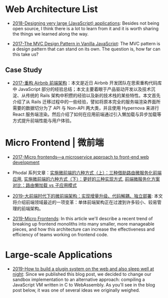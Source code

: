 # Web Architecture List

- [2018-Designing very large (JavaScript) applications](https://medium.com/@cramforce/designing-very-large-javascript-applications-6e013a3291a3): Besides not being open source, I think there is a lot to learn from it and it is worth sharing the things we learned along the way.

- [2017-The MVC Design Pattern in Vanilla JavaScript](https://www.sitepoint.com/mvc-design-pattern-javascript/): The MVC pattern is a design pattern that can stand on its own. The question is, how far can this take us?

## Case Study

- [2017-重构 Airbnb 前端架构](https://parg.co/bkA)：本文是近日 Airbnb 开发团队在思索重构代码库中 JavaScript 部分的经验总结；本文主要着眼于产品驱动开发以及技术沉淀、从传统的 Rails 架构中积攒的经验以及新的技术栈的某些特性。本文首先介绍了从 Rails 迁移过程中的一些经验，譬如将原本完全的服务端渲染界面所需要的数据切分为了 API 与 Non-API 两大类，并且使用 Hypernova 来进行 React 服务端渲染。然后介绍了如何在应用前端通过引入懒加载与异步加载等方式提升前端性能与用户体验。

# Micro Frontend | 微前端

- [2017-Micro frontends—a microservice approach to front-end web development](https://parg.co/bI7)

- Phodal 系列文章：[实施微前端的六种方式（上）：三种借助路由微服务化前端应用](https://www.phodal.com/blog/implement-microfrontend-apply-route-change/), [实施微前端的六种方式（下）：更好的三种实现方式](https://parg.co/o3W), [前端微服务化方案对比：路由懒加载 vs 子应用模式](https://parg.co/o3g)

- [2019-大前端时代下的微前端架构：实现增量升级、代码解耦、独立部署](https://mp.weixin.qq.com/s/DVkrV_KKE9KaGSeUSenc6w): 本文将介绍前端领域最近的一项变革：单体前端架构正在过渡到许多较小、较易管理的前端架构。

- [2019-Micro Frontends](https://martinfowler.com/articles/micro-frontends.html): In this article we'll describe a recent trend of breaking up frontend monoliths into many smaller, more manageable pieces, and how this architecture can increase the effectiveness and efficiency of teams working on frontend code.

# Large-scale Applications

- [2019-How to build a plugin system on the web and also sleep well at night](https://www.figma.com/blog/how-we-built-the-figma-plugin-system/): Since we published this blog post, we decided to change our sandbox implementation to an alternative approach: compiling a JavaScript VM written in C to WebAssembly. As you'll see in the blog post below, it was one of several ideas we originally weighed.
